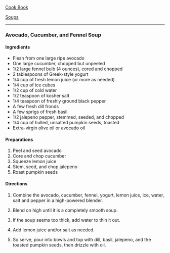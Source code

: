 [Cook Book](https://github.com/vmsmith/CookBook/blob/master/README.md)  

[Soups](https://github.com/vmsmith/CookBook/blob/master/soups.md)  

-----  

### Avocado, Cucumber, and Fennel Soup  

#### Ingredients  

* Flesh from one large ripe avocado  
* One large cucumber, chopped but unpeeled  
* 1/2 large fennel bulb (4 ounces), cored and chopped  
* 2 tablespoons of Greek-style yogurt  
* 1/4 cup of fresh lemon juice (or more as needed)  
* 1/4 cup of ice cubes  
* 1/2 cup of cold water  
* 1/2 teaspoon of kosher salt  
* 1/4 teaspoon of freshly ground black pepper  
* A few fresh dill fronds  
* A few sprigs of fresh basil 
* 1/2 jalepeno pepper, stemmed, seeded, and chopped  
* 1/4 cup of hulled, unsalted pumpkin seeds, toasted  
* Extra-virgin olive oil or avocado oil  

#### Preparations  

1. Peel and seed avocado  
2. Core and chop cucumber  
3. Squeeze lemon juice  
4. Stem, seed, and chop jalepeno  
5. Roast pumpkin seeds 

#### Directions   

1. Combine the avocado, cucumber, fennel, yogurt, lemon juice, ice, water, salt and pepper in a high-powered blender.  

2. Blend on high until it is a completely smooth soup.

3. If the soup seems too thick, add water to thin it out.

4. Add lemon juice and/or salt as needed.

5. So serve, pour into bowls and top with dill, basil, jalepeno, and the toasted pumpkin seeds, then drizzle with oil.
